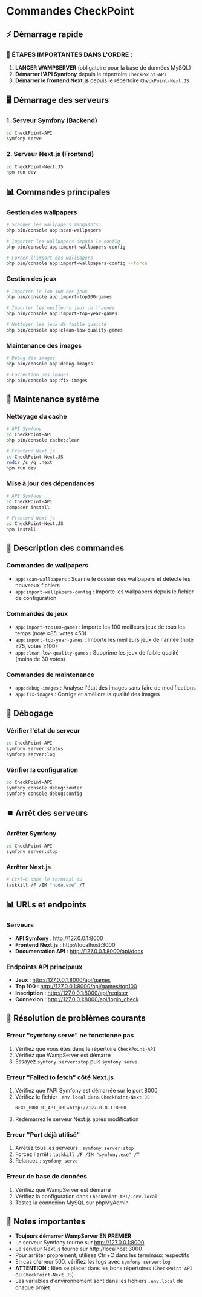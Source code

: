 # Commandes CheckPoint

## ⚡ Démarrage rapide

### 🚨 ÉTAPES IMPORTANTES DANS L'ORDRE :

1. **LANCER WAMPSERVER** (obligatoire pour la base de données MySQL)
2. **Démarrer l'API Symfony** depuis le répertoire `CheckPoint-API`
3. **Démarrer le frontend Next.js** depuis le répertoire `CheckPoint-Next.JS`

## 🖥️ Démarrage des serveurs

### 1. Serveur Symfony (Backend)
```bash
cd CheckPoint-API
symfony serve
```

### 2. Serveur Next.js (Frontend)
```bash
cd CheckPoint-Next.JS
npm run dev
```

## 📊 Commandes principales

### Gestion des wallpapers
```bash
# Scanner les wallpapers manquants
php bin/console app:scan-wallpapers

# Importer les wallpapers depuis la config
php bin/console app:import-wallpapers-config

# Forcer l'import des wallpapers
php bin/console app:import-wallpapers-config --force
```

### Gestion des jeux
```bash
# Importer le Top 100 des jeux
php bin/console app:import-top100-games

# Importer les meilleurs jeux de l'année
php bin/console app:import-top-year-games

# Nettoyer les jeux de faible qualité
php bin/console app:clean-low-quality-games
```

### Maintenance des images
```bash
# Debug des images
php bin/console app:debug-images

# Correction des images
php bin/console app:fix-images
```

## 🔧 Maintenance système

### Nettoyage du cache
```bash
# API Symfony
cd CheckPoint-API
php bin/console cache:clear

# Frontend Next.js
cd CheckPoint-Next.JS
rmdir /s /q .next
npm run dev
```

### Mise à jour des dépendances
```bash
# API Symfony
cd CheckPoint-API
composer install

# Frontend Next.js
cd CheckPoint-Next.JS
npm install
```

## 📝 Description des commandes

### Commandes de wallpapers
- `app:scan-wallpapers` : Scanne le dossier des wallpapers et détecte les nouveaux fichiers
- `app:import-wallpapers-config` : Importe les wallpapers depuis le fichier de configuration

### Commandes de jeux
- `app:import-top100-games` : Importe les 100 meilleurs jeux de tous les temps (note ≥85, votes ≥50)
- `app:import-top-year-games` : Importe les meilleurs jeux de l'année (note ≥75, votes ≥100)
- `app:clean-low-quality-games` : Supprime les jeux de faible qualité (moins de 30 votes)

### Commandes de maintenance
- `app:debug-images` : Analyse l'état des images sans faire de modifications
- `app:fix-images` : Corrige et améliore la qualité des images

## 🐛 Débogage

### Vérifier l'état du serveur
```bash
cd CheckPoint-API
symfony server:status
symfony server:log
```

### Vérifier la configuration
```bash
cd CheckPoint-API
symfony console debug:router
symfony console debug:config
```

## ⏹️ Arrêt des serveurs

### Arrêter Symfony
```bash
cd CheckPoint-API
symfony server:stop
```

### Arrêter Next.js
```bash
# Ctrl+C dans le terminal ou
taskkill /F /IM "node.exe" /T
```

## 📊 URLs et endpoints

### Serveurs
- **API Symfony** : http://127.0.0.1:8000
- **Frontend Next.js** : http://localhost:3000
- **Documentation API** : http://127.0.0.1:8000/api/docs

### Endpoints API principaux
- **Jeux** : http://127.0.0.1:8000/api/games
- **Top 100** : http://127.0.0.1:8000/api/games/top100
- **Inscription** : http://127.0.0.1:8000/api/register
- **Connexion** : http://127.0.0.1:8000/api/login_check

## 🚨 Résolution de problèmes courants

### Erreur "symfony serve" ne fonctionne pas
1. Vérifiez que vous êtes dans le répertoire `CheckPoint-API`
2. Vérifiez que WampServer est démarré
3. Essayez `symfony server:stop` puis `symfony serve`

### Erreur "Failed to fetch" côté Next.js
1. Vérifiez que l'API Symfony est démarrée sur le port 8000
2. Vérifiez le fichier `.env.local` dans `CheckPoint-Next.JS` :
   ```
   NEXT_PUBLIC_API_URL=http://127.0.0.1:8000
   ```
3. Redémarrez le serveur Next.js après modification

### Erreur "Port déjà utilisé"
1. Arrêtez tous les serveurs : `symfony server:stop`
2. Forcez l'arrêt : `taskkill /F /IM "symfony.exe" /T`
3. Relancez : `symfony serve`

### Erreur de base de données
1. Vérifiez que WampServer est démarré
2. Vérifiez la configuration dans `CheckPoint-API/.env.local`
3. Testez la connexion MySQL sur phpMyAdmin

## 📝 Notes importantes
- **Toujours démarrer WampServer EN PREMIER**
- Le serveur Symfony tourne sur http://127.0.0.1:8000
- Le serveur Next.js tourne sur http://localhost:3000
- Pour arrêter proprement, utilisez Ctrl+C dans les terminaux respectifs
- En cas d'erreur 500, vérifiez les logs avec `symfony server:log`
- **ATTENTION** : Bien se placer dans les bons répertoires (`CheckPoint-API` ou `CheckPoint-Next.JS`)
- Les variables d'environnement sont dans les fichiers `.env.local` de chaque projet 